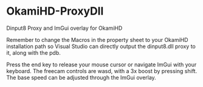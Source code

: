 # OkamiHD-ProxyDll
Dinput8 Proxy and ImGui overlay for OkamiHD

Remember to change the Macros in the property sheet to your OkamiHD installation path so Visual Studio can directly output the dinput8.dll proxy to it, along with the pdb.

Press the end key to release your mouse cursor or navigate ImGui with your keyboard.
The freecam controls are wasd, with a 3x boost by pressing shift. The base speed can be adjusted through the ImGui overlay.
